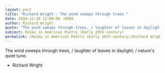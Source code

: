 ```yaml
---
layout: post
title: "Richard Wright - The wind sweeps through trees "
date: 2024-12-28 12:00:00 -0000
author: Richard Wright
quote: "The wind sweeps through trees, / laughter of leaves in daylight; / nature's quiet tune."
subject: Haiku in American Poetry (Early 20th century)
permalink: /Haiku in American Poetry (Early 20th century)/Richard Wright/Richard Wright - The wind sweeps through trees 
---
```


The wind sweeps through trees, / laughter of leaves in daylight; / nature's quiet tune.

- Richard Wright
